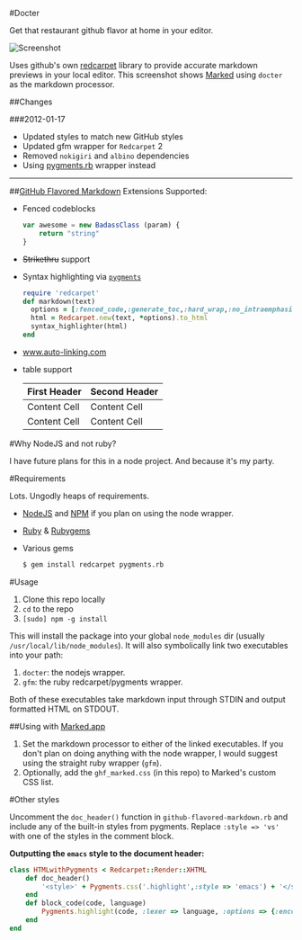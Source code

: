#Docter

Get that restaurant github flavor at home in your editor.

![Screenshot][ss]

Uses github's own [redcarpet][redcarpet] library to provide accurate markdown previews in your local editor. This screenshot shows [Marked][marked] using `docter` as the markdown processor.

##Changes

###2012-01-17

* Updated styles to match new GitHub styles
* Updated gfm wrapper for `Redcarpet` 2
* Removed `nokigiri` and `albino` dependencies
* Using [pygments.rb](https://github.com/tmm1/pygments.rb) wrapper instead

---

##[GitHub Flavored Markdown][ghfm] Extensions Supported:

* Fenced codeblocks

	```javascript
	var awesome = new BadassClass (param) {
		return "string"
	}
	```
* ~~Strikethru~~ support
* Syntax highlighting via [`pygments`][pygments]

	```ruby
	require 'redcarpet'
	def markdown(text)
	  options = [:fenced_code,:generate_toc,:hard_wrap,:no_intraemphasis,:strikethrough,:gh_blockcode,:autolink,:xhtml,:tables]
	  html = Redcarpet.new(text, *options).to_html 
	  syntax_highlighter(html)
	end
	```

* www.auto-linking.com
* table support

	| First Header  | Second Header |
	| ------------- | ------------- |
	| Content Cell  | Content Cell  |
	| Content Cell  | Content Cell  |



#Why NodeJS and not ruby?

I have future plans for this in a node project. And because it's my party.

#Requirements

Lots. Ungodly heaps of requirements.

* [NodeJS][node] and [NPM][npm] if you plan on using the node wrapper.
* [Ruby][ruby] & [Rubygems][gems]
* Various gems

	```bash
	$ gem install redcarpet pygments.rb
	```

#Usage

1. Clone this repo locally
2. `cd` to the repo
3. `[sudo] npm -g install`

This will install the package into your global `node_modules` dir (usually `/usr/local/lib/node_modules`). It will also symbolically link two executables into your path:

1. `docter`: the nodejs wrapper.
2. `gfm`: the ruby redcarpet/pygments wrapper.
	
Both of these executables take markdown input through STDIN and output formatted HTML on STDOUT.

##Using with [Marked.app][marked]

1. Set the markdown processor to either of the linked executables. If you don't plan on doing anything with the node wrapper, I would suggest using the straight ruby wrapper (`gfm`).
2. Optionally, add the `ghf_marked.css` (in this repo) to Marked's custom CSS list.


#Other styles

Uncomment the `doc_header()` function in `github-flavored-markdown.rb` and include any of the built-in styles from pygments. Replace `:style => 'vs'` with one of the styles in the comment block.

**Outputting the `emacs` style to the document header:**

```ruby
class HTMLwithPygments < Redcarpet::Render::XHTML
	def doc_header()
		'<style>' + Pygments.css('.highlight',:style => 'emacs') + '</style>'
	end
	def block_code(code, language)
		Pygments.highlight(code, :lexer => language, :options => {:encoding => 'utf-8'})
	end
end
```







[ghfm]: http://github.github.com/github-flavored-markdown/ "Github Flavored Markdown"
[ss]: http://dl.dropbox.com/u/1127652/github/docter_syntax_screenshot.png  "Screenshot"
[ss_marked]: http://dl.dropbox.com/u/1127652/github/docter_markedsetup.png "Screenshot"
[ss_css]: http://dl.dropbox.com/u/1127652/github/docter_customcss.png
[redcarpet]: https://github.com/tanoku/redcarpet
[pygments]: http://pygments.org/
[marked]: http://markedapp.com/
[node]: http://nodejs.org/
[npm]: http://npmjs.org/
[ruby]: http://www.ruby-lang.org/en/downloads/
[gems]: http://rubygems.org/

